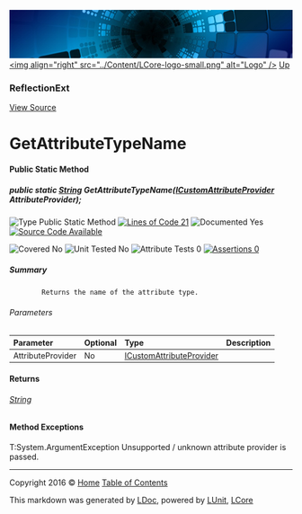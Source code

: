 ![](../Content/LCore-banner-small.png "")
[&lt;img align=&quot;right&quot; src=&quot;../Content/LCore-logo-small.png&quot; alt=&quot;Logo&quot; /&gt;](../../README.md)
[Up](ReflectionExt.md)

### ReflectionExt
[View Source](../Extensions/Reference%20Types/ReflectionExt.cs)

# GetAttributeTypeName

#### Public Static Method

##### public static <a href="https://msdn.microsoft.com/en-us/library/system.string.aspx" alt="">String</a> GetAttributeTypeName(<a href="https://msdn.microsoft.com/en-us/library/system.reflection.icustomattributeprovider.aspx" alt="">ICustomAttributeProvider</a> AttributeProvider);

![Type Public Static Method](http://b.repl.ca/v1/Type-Public%20Static%20Method-Blue.png "") [![Lines of Code 21](http://b.repl.ca/v1/Lines%20of%20Code-21-blue.png "")](../Extensions/Reference%20Types/ReflectionExt.cs#L276)    ![Documented Yes](http://b.repl.ca/v1/Documented-Yes-brightgreen.png "") [![Source Code Available](http://b.repl.ca/v1/Source%20Code-Available-brightgreen.png "")](../Extensions/Reference%20Types/ReflectionExt.cs#L276)

![Covered No](http://b.repl.ca/v1/Covered-No-red.png "") ![Unit Tested No](http://b.repl.ca/v1/Unit%20Tested-No-lightgrey.png "") ![Attribute Tests 0](http://b.repl.ca/v1/Attribute%20Tests-0-lightgrey.png "") [![Assertions 0](http://b.repl.ca/v1/Assertions-0-lightgrey.png "")](../Extensions/Reference%20Types/ReflectionExt.cs)

##### Summary

            Returns the name of the attribute type.
            

###### Parameters

Parameter | Optional | Type | Description
:---  | :---  | :---  | :--- 
AttributeProvider | No | [ICustomAttributeProvider](https://msdn.microsoft.com/en-us/library/system.reflection.icustomattributeprovider.aspx) | 


#### Returns

###### [String](https://msdn.microsoft.com/en-us/library/system.string.aspx)

#### Method Exceptions
T:System.ArgumentException Unsupported / unknown attribute provider is passed.



---

Copyright 2016 &copy; [Home](../../README.md) [Table of Contents](../../TableOfContents.md)

This markdown was generated by [LDoc](https://github.com/CodeSingularity/LDoc), powered by [LUnit](https://github.com/CodeSingularity/LUnit), [LCore](https://github.com/CodeSingularity/LCore)
